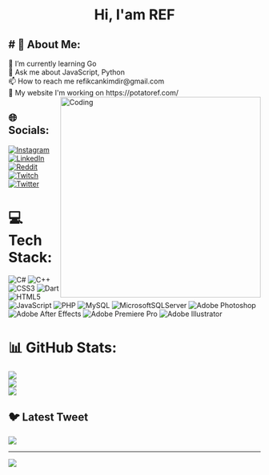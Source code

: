 <h1 align="center"> Hi, I'am REF </h1>
<h2> # 💫 About Me: </h2>
🌱 I’m currently learning Go<br>💬 Ask me about JavaScript, Python<br>📫 How to reach me refikcankimdir@gmail.com<br>📝 My website I'm working on https://potatoref.com/
<img align="right" alt="Coding" width="400" src="https://media.tenor.com/rePDfDWO3XoAAAAd/hacking.gif">


## 🌐 Socials:
[![Instagram](https://img.shields.io/badge/Instagram-%23E4405F.svg?logo=Instagram&logoColor=white)](https://instagram.com/potatoref) [![LinkedIn](https://img.shields.io/badge/LinkedIn-%230077B5.svg?logo=linkedin&logoColor=white)](https://linkedin.com/in/refikcanbozkurt) [![Reddit](https://img.shields.io/badge/Reddit-%23FF4500.svg?logo=Reddit&logoColor=white)](https://reddit.com/user/potatoref)  [![Twitch](https://img.shields.io/badge/Twitch-%239146FF.svg?logo=Twitch&logoColor=white)](https://twitch.tv/potatoref) [![Twitter](https://img.shields.io/badge/Twitter-%231DA1F2.svg?logo=Twitter&logoColor=white)](https://twitter.com/potatoref) 

# 💻 Tech Stack:
![C#](https://img.shields.io/badge/c%23-%23239120.svg?style=for-the-badge&logo=c-sharp&logoColor=white) ![C++](https://img.shields.io/badge/c++-%2300599C.svg?style=for-the-badge&logo=c%2B%2B&logoColor=white) ![CSS3](https://img.shields.io/badge/css3-%231572B6.svg?style=for-the-badge&logo=css3&logoColor=white) ![Dart](https://img.shields.io/badge/dart-%230175C2.svg?style=for-the-badge&logo=dart&logoColor=white) ![HTML5](https://img.shields.io/badge/html5-%23E34F26.svg?style=for-the-badge&logo=html5&logoColor=white) ![JavaScript](https://img.shields.io/badge/javascript-%23323330.svg?style=for-the-badge&logo=javascript&logoColor=%23F7DF1E) ![PHP](https://img.shields.io/badge/php-%23777BB4.svg?style=for-the-badge&logo=php&logoColor=white) ![MySQL](https://img.shields.io/badge/mysql-%2300f.svg?style=for-the-badge&logo=mysql&logoColor=white) ![MicrosoftSQLServer](https://img.shields.io/badge/Microsoft%20SQL%20Sever-CC2927?style=for-the-badge&logo=microsoft%20sql%20server&logoColor=white) ![Adobe Photoshop](https://img.shields.io/badge/adobephotoshop-%2331A8FF.svg?style=for-the-badge&logo=adobephotoshop&logoColor=white) ![Adobe After Effects](https://img.shields.io/badge/Adobe%20After%20Effects-9999FF.svg?style=for-the-badge&logo=Adobe%20After%20Effects&logoColor=white) ![Adobe Premiere Pro](https://img.shields.io/badge/Adobe%20Premiere%20Pro-9999FF.svg?style=for-the-badge&logo=Adobe%20Premiere%20Pro&logoColor=white) ![Adobe Illustrator](https://img.shields.io/badge/adobeillustrator-%23FF9A00.svg?style=for-the-badge&logo=adobeillustrator&logoColor=white)
# 📊 GitHub Stats:
![](https://github-readme-stats.vercel.app/api?username=potatoref&theme=radical&hide_border=false&include_all_commits=false&count_private=false)<br/>
![](https://github-readme-streak-stats.herokuapp.com/?user=potatoref&theme=radical&hide_border=false)<br/>
![](https://github-readme-stats.vercel.app/api/top-langs/?username=potatoref&theme=radical&hide_border=false&include_all_commits=false&count_private=false&layout=compact)

## 🐦 Latest Tweet
[![](https://gtce.itsvg.in/api?username=potatoref)](https://github.com/VishwaGauravIn/github-twitter-card-embed)

---
[![](https://visitcount.itsvg.in/api?id=potatoref&icon=5&color=0)](https://visitcount.itsvg.in)

<!-- Proudly created with GPRM ( https://gprm.itsvg.in ) -->

